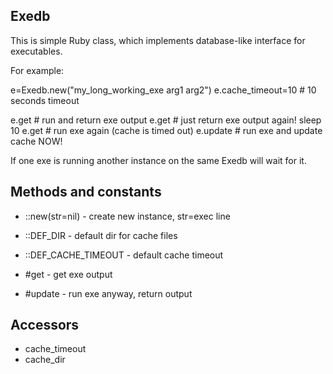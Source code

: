 Exedb
-----

This is simple Ruby class, which implements
database-like interface for executables.

For example:

e=Exedb.new("my_long_working_exe arg1 arg2")
e.cache_timeout=10 # 10 seconds timeout

e.get # run and return exe output
e.get # just return exe output again!
sleep 10
e.get # run exe again (cache is timed out)
e.update # run exe and update cache NOW!

If one exe is running another instance on the
same Exedb will wait for it.


Methods and constants
---------------------

- ::new(str=nil) - create new instance, str=exec line
- ::DEF_DIR - default dir for cache files
- ::DEF_CACHE_TIMEOUT - default cache timeout

- #get - get exe output
- #update - run exe anyway, return output

Accessors
--------

- cache_timeout
- cache_dir

